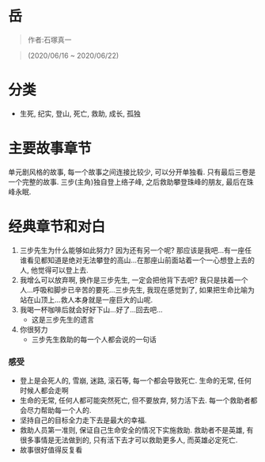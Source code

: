 # 岳

> 作者:石塚真一

> (2020/06/16 \~ 2020/06/22)

# 分类
* 生死, 纪实, 登山, 死亡, 救助, 成长, 孤独

# 主要故事章节
单元剧风格的故事, 每一个故事之间连接比较少, 可以分开单独看. 只有最后三卷是一个完整的故事. 三步(主角)独自登上络子峰, 之后救助攀登珠峰的朋友, 最后在珠峰永眠.

# 经典章节和对白
1. 三步先生为什么能够如此努力? 因为还有另一个呢? 那应该是我吧...有一座任谁看见都知道是绝对无法攀登的高山...在那座山前面站着一个一心想登上去的人, 他觉得可以登上去.
2. 我增么可以放弃啊, 换作是三步先生, 一定会把他背下去吧? 我只是扶着一个人...呼吸和脚步已辛苦的要死...三步先生, 我现在感觉到了, 如果把生命比喻为站在山顶上...救人本身就是一座巨大的山呢.
3. 我喝一杯咖啡后就会好好下山...好了...回去吧...
    * 这是三步先生的遗言
4. 你很努力
    * 三步先生救助的每一个人都会说的一句话

### 感受
* 登上是会死人的, 雪崩, 迷路, 滚石等, 每一个都会导致死亡. 生命的无常, 任何时候人都会走啊
* 生命的无常, 任何人都可能突然死亡, 但不要放弃, 努力活下去. 每一个救助者都会尽力帮助每一个人的.
* 坚持自己的目标全力走下去是最大的幸福.
* 救助人员第一准则, 保证自己生命安全的情况下实施救助. 救助者不是英雄, 有很多事情是无法做到的, 只有活下去才可以救助更多人, 而英雄必定死亡.
* 故事很好值得反复看
